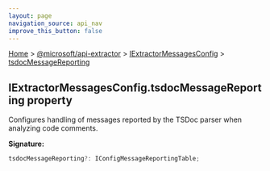 ```yaml
---
layout: page
navigation_source: api_nav
improve_this_button: false
---
```



[Home](./index.md) &gt; [@microsoft/api-extractor](./api-extractor.md) &gt; [IExtractorMessagesConfig](./api-extractor.iextractormessagesconfig.md) &gt; [tsdocMessageReporting](./api-extractor.iextractormessagesconfig.tsdocmessagereporting.md)

## IExtractorMessagesConfig.tsdocMessageReporting property

Configures handling of messages reported by the TSDoc parser when analyzing code comments.

<b>Signature:</b>

```typescript
tsdocMessageReporting?: IConfigMessageReportingTable;
```
